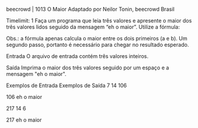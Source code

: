beecrowd | 1013
O Maior
Adaptado por Neilor Tonin, beecrowd  Brasil

Timelimit: 1
Faça um programa que leia três valores e apresente o maior dos três valores lidos seguido da mensagem “eh o maior”. Utilize a fórmula:



Obs.: a fórmula apenas calcula o maior entre os dois primeiros (a e b). Um segundo passo, portanto é necessário para chegar no resultado esperado.

Entrada
O arquivo de entrada contém três valores inteiros.

Saída
Imprima o maior dos três valores seguido por um espaço e a mensagem "eh o maior".

Exemplos de Entrada	Exemplos de Saída
7 14 106

106 eh o maior

217 14 6

217 eh o maior